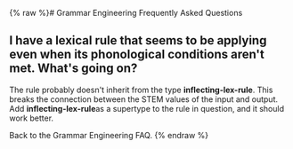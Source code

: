 {% raw %}# Grammar Engineering Frequently Asked Questions

## I have a lexical rule that seems to be applying even when its phonological conditions aren't met. What's going on?

The rule probably doesn't inherit from the type **inflecting-lex-rule**.
This breaks the connection between the STEM values of the input and
output. Add **inflecting-lex-rule**as a supertype to the rule in
question, and it should work better.

Back to the Grammar Engineering FAQ.
<update date omitted for speed>{% endraw %}